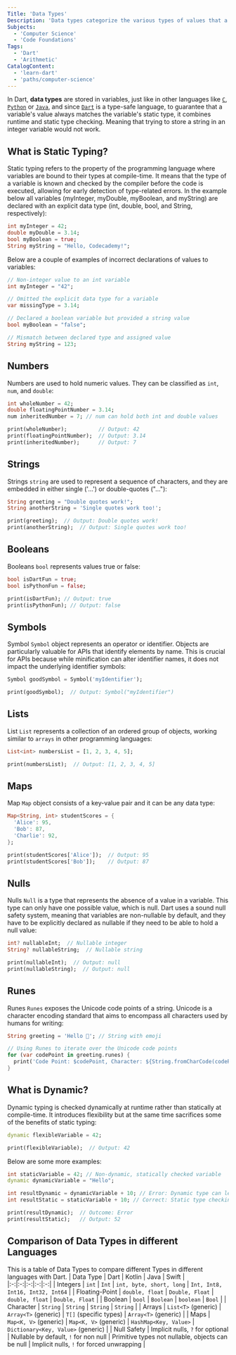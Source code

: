 ```yaml
---
Title: 'Data Types'
Description: 'Data types categorize the various types of values that a program can store and manipulate.'
Subjects:
  - 'Computer Science'
  - 'Code Foundations'
Tags:
  - 'Dart'
  - 'Arithmetic'
CatalogContent:
  - 'learn-dart'
  - 'paths/computer-science'
---
```


In Dart, **data types** are stored in variables, just like in other languages like [`C`](https://www.codecademy.com/resources/docs/c/variables), [`Python`](https://www.codecademy.com/resources/docs/python/variables) or [`Java`](https://www.codecademy.com/resources/docs/java/variables), and since [`Dart`](https://www.codecademy.com/resources/docs/dart) is a type-safe language, to guarantee that a variable's value always matches the variable's static type, it combines runtime and static type checking. Meaning that trying to store a string in an integer variable would not work.

## What is Static Typing?

Static typing refers to the property of the programming language where variables are bound to their types at compile-time. It means that the type of a variable is known and checked by the compiler before the code is executed, allowing for early detection of type-related errors. In the example below all variables (myInteger, myDouble, myBoolean, and myString) are declared with an explicit data type (int, double, bool, and String, respectively):

```dart
int myInteger = 42;
double myDouble = 3.14;
bool myBoolean = true;
String myString = "Hello, Codecademy!";
```

Below are a couple of examples of incorrect declarations of values to variables:

```dart
// Non-integer value to an int variable
int myInteger = "42";

// Omitted the explicit data type for a variable
var missingType = 3.14;

// Declared a boolean variable but provided a string value
bool myBoolean = "false";

// Mismatch between declared type and assigned value
String myString = 123;
```

## Numbers

Numbers are used to hold numeric values. They can be classified as `int`, `num`, and `double`:

```dart
int wholeNumber = 42;
double floatingPointNumber = 3.14;
num inheritedNumber = 7; // num can hold both int and double values

print(wholeNumber);          // Output: 42
print(floatingPointNumber);  // Output: 3.14
print(inheritedNumber);      // Output: 7
```

## Strings

Strings `string` are used to represent a sequence of characters, and they are embedded in either single ('...') or double-quotes ("..."):

```dart
String greeting = "Double quotes work!";
String anotherString = 'Single quotes work too!';

print(greeting);  // Output: Double quotes work!
print(anotherString);  // Output: Single quotes work too!
```

## Booleans

Booleans `bool` represents values true or false:

```dart
bool isDartFun = true;
bool isPythonFun = false;

print(isDartFun); // Output: true
print(isPythonFun); // Output: false
```

## Symbols

Symbol `Symbol` object represents an operator or identifier. Objects are particularly valuable for APIs that identify elements by name. This is crucial for APIs because while minification can alter identifier names, it does not impact the underlying identifier symbols:

```dart
Symbol goodSymbol = Symbol('myIdentifier');

print(goodSymbol);  // Output: Symbol("myIdentifier")
```

## Lists

List `List` represents a collection of an ordered group of objects, working similar to `arrays` in other programming languages:

```dart
List<int> numbersList = [1, 2, 3, 4, 5];

print(numbersList);  // Output: [1, 2, 3, 4, 5]
```

## Maps

Map `Map` object consists of a key-value pair and it can be any data type:

```dart
Map<String, int> studentScores = {
  'Alice': 95,
  'Bob': 87,
  'Charlie': 92,
};

print(studentScores['Alice']);  // Output: 95
print(studentScores['Bob']);    // Output: 87
```

## Nulls

Nulls `Null` is a type that represents the absence of a value in a variable. This type can only have one possible value, which is null. Dart uses a sound null safety system, meaning that variables are non-nullable by default, and they have to be explicitly declared as nullable if they need to be able to hold a null value:

```dart
int? nullableInt;  // Nullable integer
String? nullableString;  // Nullable string

print(nullableInt);  // Output: null
print(nullableString);  // Output: null
```

## Runes

Runes `Runes` exposes the Unicode code points of a string. Unicode is a character encoding standard that aims to encompass all characters used by humans for writing:

```dart
String greeting = 'Hello 👋'; // String with emoji

// Using Runes to iterate over the Unicode code points
for (var codePoint in greeting.runes) {
  print('Code Point: $codePoint, Character: ${String.fromCharCode(codePoint)}');
}
```

## What is Dynamic?

Dynamic typing is checked dynamically at runtime rather than statically at compile-time. It introduces flexibility but at the same time sacrifices some of the benefits of static typing:

```dart
dynamic flexibleVariable = 42;

print(flexibleVariable);  // Output: 42
```

Below are some more examples:

```dart
int staticVariable = 42; // Non-dynamic, statically checked variable
dynamic dynamicVariable = "Hello";

int resultDynamic = dynamicVariable + 10; // Error: Dynamic type can lead to runtime errors
int resultStatic = staticVariable + 10; // Correct: Static type checking

print(resultDynamic);  // Outcome: Error
print(resultStatic);   // Output: 52
```

## Comparison of Data Types in different Languages
This is a table of Data Types to compare different Types in different languages with Dart.
| Data Type  | Dart | Kotlin | Java | Swift |
|:-:|:-:|:-:|:-:|:-:|
| Integers | ```int``` | ```Int``` | ```int, byte, short, long``` |  ```Int, Int8, Int16, Int32, Int64``` |
|  Floating-Point |  ```double, float``` |  ```Double, Float``` |  ```double, float``` | ```Double, Float```  |
| Boolean | ```bool``` |  ```Boolean``` | ```boolean```  | ```Bool```  |
| Character  |  ```String``` |  ```String``` |  ```String```  |  ```String``` |
| Arrays  |  ```List<T>``` (generic) |  ```Array<T>``` (generic) |  ```T[]``` (specific types) |  ```Array<T>``` (generic) |
| Maps  | ```Map<K, V>``` (generic)  |  ```Map<K, V>``` (generic) |  ```HashMap<Key, Value>``` | ```Dictionary<Key, Value>``` (generic)  |
| Null Safety  | Implicit nulls, ```?``` for optional |  Nullable by default, ```!``` for non null |  Primitive types not nullable, objects can be null  | Implicit nulls, ```!``` for forced unwrapping |

